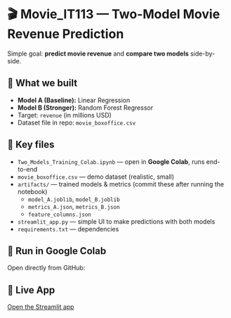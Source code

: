 # 🎬 Movie_IT113 — Two-Model Movie Revenue Prediction

Simple goal: **predict movie revenue** and **compare two models** side-by-side.

## 🚀 What we built
- **Model A (Baseline):** Linear Regression  
- **Model B (Stronger):** Random Forest Regressor  
- Target: `revenue` (in millions USD)  
- Dataset file in repo: `movie_boxoffice.csv`

## 📂 Key files
- `Two_Models_Training_Colab.ipynb` — open in **Google Colab**, runs end-to-end
- `movie_boxoffice.csv` — demo dataset (realistic, small)
- `artifacts/` — trained models & metrics (commit these after running the notebook)
  - `model_A.joblib`, `model_B.joblib`
  - `metrics_A.json`, `metrics_B.json`
  - `feature_columns.json`
- `streamlit_app.py` — simple UI to make predictions with both models
- `requirements.txt` — dependencies

## 📝 Run in Google Colab
Open directly from GitHub:

## 🔗 Live App
[Open the Streamlit app](https://movierevenueit113.streamlit.app)
